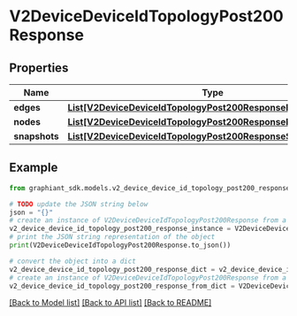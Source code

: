 # V2DeviceDeviceIdTopologyPost200Response


## Properties

Name | Type | Description | Notes
------------ | ------------- | ------------- | -------------
**edges** | [**List[V2DeviceDeviceIdTopologyPost200ResponseEdgesInner]**](V2DeviceDeviceIdTopologyPost200ResponseEdgesInner.md) |  | [optional] 
**nodes** | [**List[V2DeviceDeviceIdTopologyPost200ResponseNodesInner]**](V2DeviceDeviceIdTopologyPost200ResponseNodesInner.md) |  | [optional] 
**snapshots** | [**List[V2DeviceDeviceIdTopologyPost200ResponseSnapshotsInner]**](V2DeviceDeviceIdTopologyPost200ResponseSnapshotsInner.md) |  | [optional] 

## Example

```python
from graphiant_sdk.models.v2_device_device_id_topology_post200_response import V2DeviceDeviceIdTopologyPost200Response

# TODO update the JSON string below
json = "{}"
# create an instance of V2DeviceDeviceIdTopologyPost200Response from a JSON string
v2_device_device_id_topology_post200_response_instance = V2DeviceDeviceIdTopologyPost200Response.from_json(json)
# print the JSON string representation of the object
print(V2DeviceDeviceIdTopologyPost200Response.to_json())

# convert the object into a dict
v2_device_device_id_topology_post200_response_dict = v2_device_device_id_topology_post200_response_instance.to_dict()
# create an instance of V2DeviceDeviceIdTopologyPost200Response from a dict
v2_device_device_id_topology_post200_response_from_dict = V2DeviceDeviceIdTopologyPost200Response.from_dict(v2_device_device_id_topology_post200_response_dict)
```
[[Back to Model list]](../README.md#documentation-for-models) [[Back to API list]](../README.md#documentation-for-api-endpoints) [[Back to README]](../README.md)


